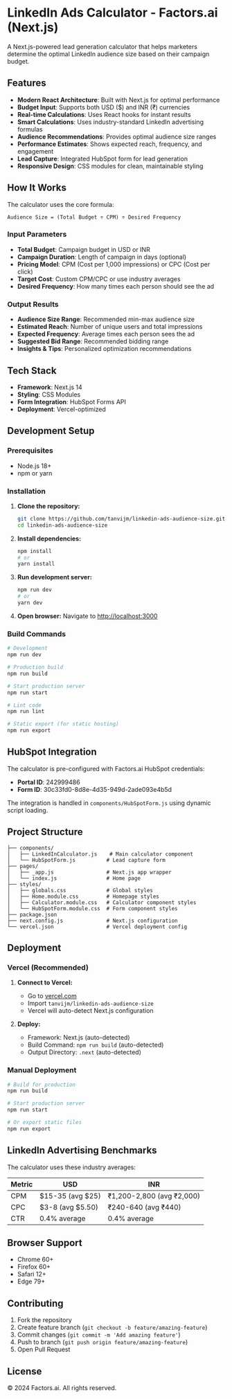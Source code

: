 # LinkedIn Ads Calculator - Factors.ai (Next.js)

A Next.js-powered lead generation calculator that helps marketers determine the optimal LinkedIn audience size based on their campaign budget.

## Features

- **Modern React Architecture**: Built with Next.js for optimal performance
- **Budget Input**: Supports both USD ($) and INR (₹) currencies
- **Real-time Calculations**: Uses React hooks for instant results
- **Smart Calculations**: Uses industry-standard LinkedIn advertising formulas
- **Audience Recommendations**: Provides optimal audience size ranges
- **Performance Estimates**: Shows expected reach, frequency, and engagement
- **Lead Capture**: Integrated HubSpot form for lead generation
- **Responsive Design**: CSS modules for clean, maintainable styling

## How It Works

The calculator uses the core formula:
```
Audience Size = (Total Budget ÷ CPM) ÷ Desired Frequency
```

### Input Parameters
- **Total Budget**: Campaign budget in USD or INR
- **Campaign Duration**: Length of campaign in days (optional)
- **Pricing Model**: CPM (Cost per 1,000 impressions) or CPC (Cost per click)
- **Target Cost**: Custom CPM/CPC or use industry averages
- **Desired Frequency**: How many times each person should see the ad

### Output Results
- **Audience Size Range**: Recommended min-max audience size
- **Estimated Reach**: Number of unique users and total impressions
- **Expected Frequency**: Average times each person sees the ad
- **Suggested Bid Range**: Recommended bidding range
- **Insights & Tips**: Personalized optimization recommendations

## Tech Stack

- **Framework**: Next.js 14
- **Styling**: CSS Modules
- **Form Integration**: HubSpot Forms API
- **Deployment**: Vercel-optimized

## Development Setup

### Prerequisites
- Node.js 18+ 
- npm or yarn

### Installation

1. **Clone the repository:**
   ```bash
   git clone https://github.com/tanvijm/linkedin-ads-audience-size.git
   cd linkedin-ads-audience-size
   ```

2. **Install dependencies:**
   ```bash
   npm install
   # or
   yarn install
   ```

3. **Run development server:**
   ```bash
   npm run dev
   # or
   yarn dev
   ```

4. **Open browser:**
   Navigate to [http://localhost:3000](http://localhost:3000)

### Build Commands

```bash
# Development
npm run dev

# Production build
npm run build

# Start production server
npm run start

# Lint code
npm run lint

# Static export (for static hosting)
npm run export
```

## HubSpot Integration

The calculator is pre-configured with Factors.ai HubSpot credentials:

- **Portal ID**: 242999486
- **Form ID**: 30c33fd0-8d8e-4d35-949d-2ade093e4b5d

The integration is handled in `components/HubSpotForm.js` using dynamic script loading.

## Project Structure

```
├── components/
│   ├── LinkedInCalculator.js    # Main calculator component
│   └── HubSpotForm.js          # Lead capture form
├── pages/
│   ├── _app.js                 # Next.js app wrapper
│   └── index.js                # Home page
├── styles/
│   ├── globals.css             # Global styles
│   ├── Home.module.css         # Homepage styles
│   ├── Calculator.module.css   # Calculator component styles
│   └── HubSpotForm.module.css  # Form component styles
├── package.json
├── next.config.js              # Next.js configuration
└── vercel.json                 # Vercel deployment config
```

## Deployment

### Vercel (Recommended)

1. **Connect to Vercel:**
   - Go to [vercel.com](https://vercel.com)
   - Import `tanvijm/linkedin-ads-audience-size`
   - Vercel will auto-detect Next.js configuration

2. **Deploy:**
   - Framework: Next.js (auto-detected)
   - Build Command: `npm run build` (auto-detected)
   - Output Directory: `.next` (auto-detected)

### Manual Deployment

```bash
# Build for production
npm run build

# Start production server
npm run start

# Or export static files
npm run export
```

## LinkedIn Advertising Benchmarks

The calculator uses these industry averages:

| Metric | USD | INR |
|--------|-----|-----|
| CPM | $15-35 (avg $25) | ₹1,200-2,800 (avg ₹2,000) |
| CPC | $3-8 (avg $5.50) | ₹240-640 (avg ₹440) |
| CTR | 0.4% average | 0.4% average |

## Browser Support

- Chrome 60+
- Firefox 60+
- Safari 12+
- Edge 79+

## Contributing

1. Fork the repository
2. Create feature branch (`git checkout -b feature/amazing-feature`)
3. Commit changes (`git commit -m 'Add amazing feature'`)
4. Push to branch (`git push origin feature/amazing-feature`)
5. Open Pull Request

## License

© 2024 Factors.ai. All rights reserved.